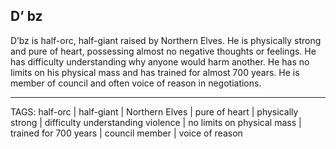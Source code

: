 ## D’ bz

D’bz is half-orc, half-giant raised by Northern Elves. He is physically strong and pure of heart, possessing almost no negative thoughts or feelings. He has difficulty understanding why anyone would harm another. He has no limits on his physical mass and has trained for almost 700 years. He is member of council and often voice of reason in negotiations.

---
TAGS: half-orc | half-giant | Northern Elves | pure of heart | physically strong | difficulty understanding violence | no limits on physical mass | trained for 700 years | council member | voice of reason

